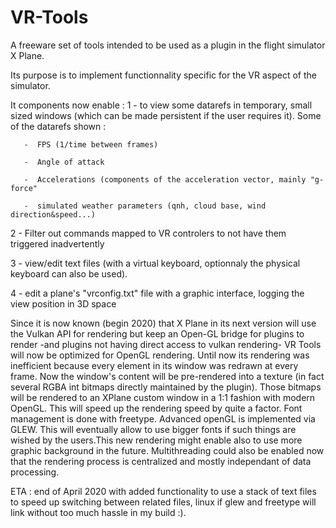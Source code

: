 # VR-Tools
A freeware set of tools intended to be used as a plugin in the flight simulator X Plane.

Its purpose is to implement functionnality specific for the VR aspect of the simulator.

It components now enable :
1 -  to view some datarefs in temporary, small sized windows (which can be made persistent if the user requires it).
     Some of the datarefs shown :
     
       -  FPS (1/time between frames)
       
       -  Angle of attack
       
       -  Accelerations (components of the acceleration vector, mainly "g-force"
       
       -  simulated weather parameters (qnh, cloud base, wind direction&speed...)

2 - Filter out commands mapped to VR controlers to not have them triggered inadvertently

3 - view/edit text files (with a virtual keyboard, optionnaly the physical keyboard can also be used).

4 - edit a plane's "vrconfig.txt" file with a graphic interface, logging the view position in 3D space

Since it is now known (begin 2020) that X Plane in its next version will use the Vulkan API for rendering but keep an Open-GL bridge for plugins to render -and plugins not having direct access to vulkan rendering- VR Tools will now be optimized for OpenGL rendering. Until now its rendering was inefficient because every element in its window was redrawn at every frame. Now the window's content will be pre-rendered into a texture (in fact several RGBA int bitmaps directly maintained by the plugin). Those bitmaps will be rendered to an XPlane custom window in a 1:1 fashion with modern OpenGL. This will speed up the rendering speed by quite a factor. Font management is done with freetype. Advanced openGL is implemented via GLEW. This will eventually allow to use bigger fonts if such things are wished by the users.This new rendering might enable also to use more graphic background in the future. Multithreading could also be enabled now that the rendering process is centralized and mostly independant of data processing. 

ETA : end of April 2020 with added functionality to use a stack of text files to speed up switching between related files, linux if glew and freetype will link without too much hassle in my build :). 
